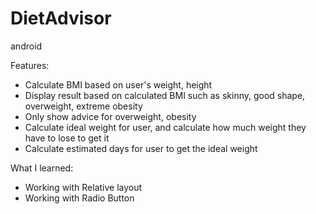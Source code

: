 # DietAdvisor
android

Features:
   - Calculate BMI based on user's weight, height
   - Display result based on calculated BMI such as skinny, good shape, overweight, extreme obesity
   - Only show advice for overweight, obesity
   - Calculate ideal weight for user, and calculate how much weight they have to lose to get it
   - Calculate estimated days for user to get the ideal weight
   
What I learned:
   - Working with Relative layout
   - Working with Radio Button
